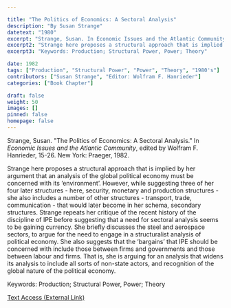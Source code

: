 ```yaml
---

title: "The Politics of Economics: A Sectoral Analysis"
description: "By Susan Strange"
datetext: "1980"
excerpt: "Strange, Susan. In Economic Issues and the Atlantic Community, edited by Wolfram F. Hanrieder, 15-26. New York: Praeger, 1982."
excerpt2: "Strange here proposes a structural approach that is implied by her argument that an analysis of the global political economy must be concerned with its ‘environment’. However, while suggesting three of her four later structures - here, security, monetary and production structures - she also includes a number of other structures - transport, trade, communication - that would later become in her schema, secondary structures. Strange repeats her critique of the recent history of the discipline of IPE before suggesting that a need for sectoral analysis seems to be gaining currency. She briefly discusses the steel and aerospace sectors, to argue for the need to engage in a structuralist analysis of political economy. She also suggests that the ‘bargains’ that IPE should be concerned with include those between firms and governments and those between labour and firms. That is, she is arguing for an analysis that widens its analysis to include all sorts of non-state actors, and recognition of the global nature of the political economy."
excerpt3: "Keywords: Production; Structural Power, Power; Theory"

date: 1982
tags: ["Production", "Structural Power", "Power", "Theory", "1980's"]
contributors: ["Susan Strange", "Editor: Wolfram F. Hanrieder"]
categories: ["Book Chapter"]

draft: false
weight: 50
images: []
pinned: false
homepage: false
---
```


Strange, Susan. "The Politics of Economics: A Sectoral Analysis." In *Economic Issues and the Atlantic Community*, edited by Wolfram F. Hanrieder, 15-26. New York: Praeger, 1982.

Strange here proposes a structural approach that is implied by her argument that an analysis of the global political economy must be concerned with its ‘environment’. However, while suggesting three of her four later structures - here, security, monetary and production structures - she also includes a number of other structures - transport, trade, communication - that would later become in her schema, secondary structures. Strange repeats her critique of the recent history of the discipline of IPE before suggesting that a need for sectoral analysis seems to be gaining currency. She briefly discusses the steel and aerospace sectors, to argue for the need to engage in a structuralist analysis of political economy. She also suggests that the ‘bargains’ that IPE should be concerned with include those between firms and governments and those between labour and firms. That is, she is arguing for an analysis that widens its analysis to include all sorts of non-state actors, and recognition of the global nature of the political economy.

Keywords: Production; Structural Power, Power; Theory

[Text Access (External Link)](https://www.worldcat.org/title/251367655)
